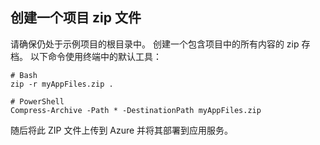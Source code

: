 ## <a name="create-a-project-zip-file"></a>创建一个项目 zip 文件

请确保仍处于示例项目的根目录中。 创建一个包含项目中的所有内容的 zip 存档。 以下命令使用终端中的默认工具：

```
# Bash
zip -r myAppFiles.zip .

# PowerShell
Compress-Archive -Path * -DestinationPath myAppFiles.zip
``` 

随后将此 ZIP 文件上传到 Azure 并将其部署到应用服务。